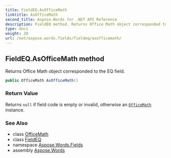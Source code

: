 ```yaml
---
title: FieldEQ.AsOfficeMath
linktitle: AsOfficeMath
second_title: Aspose.Words for .NET API Reference
description: FieldEQ method. Returns Office Math object corresponded to the EQ field in C#.
type: docs
weight: 20
url: /net/aspose.words.fields/fieldeq/asofficemath/
---
```

## FieldEQ.AsOfficeMath method

Returns Office Math object corresponded to the EQ field.

```csharp
public OfficeMath AsOfficeMath()
```

### Return Value

Returns `null` if field code is empty or invalid, otherwise an [`OfficeMath`](../../../aspose.words.math/officemath/) instance.

### See Also

* class [OfficeMath](../../../aspose.words.math/officemath/)
* class [FieldEQ](../)
* namespace [Aspose.Words.Fields](../../fieldeq/)
* assembly [Aspose.Words](../../../)
